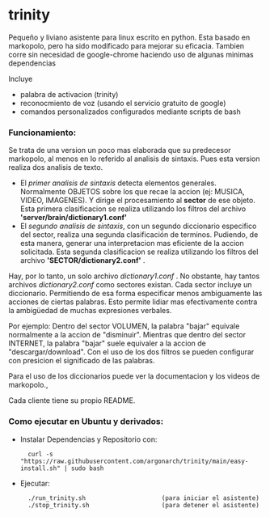# trinity
Pequeño y liviano asistente para linux escrito en python.
Esta basado en markopolo, pero ha sido modificado para mejorar su eficacia.
Tambien corre sin necesidad de google-chrome haciendo uso de algunas minimas dependencias

Incluye
- palabra de activacion (trinity)
- reconocmiento de voz (usando el servicio gratuito de google)
- comandos personalizados configurados mediante scripts de bash


### Funcionamiento:
Se trata de una version un poco mas elaborada que su predecesor markopolo, al menos en lo referido al analisis de sintaxis. Pues esta version realiza dos analisis de texto.
- El *primer analisis de sintaxis* detecta elementos generales. Normalmente OBJETOS sobre los que recae la accion (ej: MUSICA, VIDEO, IMAGENES). Y dirige el procesamiento al **sector** de ese objeto. Esta primera clasificacion se realiza utilizando los filtros del archivo **'server/brain/dictionary1.conf'**
- El *segundo analisis de sintaxis*, con un segundo diccionario especifico del sector, realiza una segunda clasificación de terminos. Pudiendo, de esta manera, generar una interpretacion mas eficiente de la accion solicitada. Esta segunda clasificacion se realiza utilizando los filtros del archivo **'SECTOR/dictionary2.conf'** .

Hay, por lo tanto, un solo archivo *dictionary1.conf* . No obstante, hay tantos archivos *dictionary2.conf* como sectores existan. Cada sector incluye un diccionario. Permitiendo de esa forma especificar menos ambiguamente las acciones de ciertas palabras.
Esto permite lidiar mas efectivamente contra la ambigüedad de muchas expresiones verbales.

Por ejemplo:
Dentro del sector VOLUMEN, la palabra "bajar" equivale normalmente a la accion de "disminuir".
Mientras que dentro del sector INTERNET, la palabra "bajar" suele equivaler a la accion de "descargar/download".
Con el uso de los dos filtros se pueden configurar con presicion el significado de las palabras.

Para el uso de los diccionarios puede ver la documentacion y los videos de markopolo.,


Cada cliente tiene su propio README.

### Como ejecutar en Ubuntu y derivados:

- Instalar Dependencias y Repositorio con:

        curl -s "https://raw.githubusercontent.com/argonarch/trinity/main/easy-install.sh" | sudo bash
        
- Ejecutar:

        ./run_trinity.sh                     (para iniciar el asistente)
        ./stop_trinity.sh                    (para detener el asistente)
        

